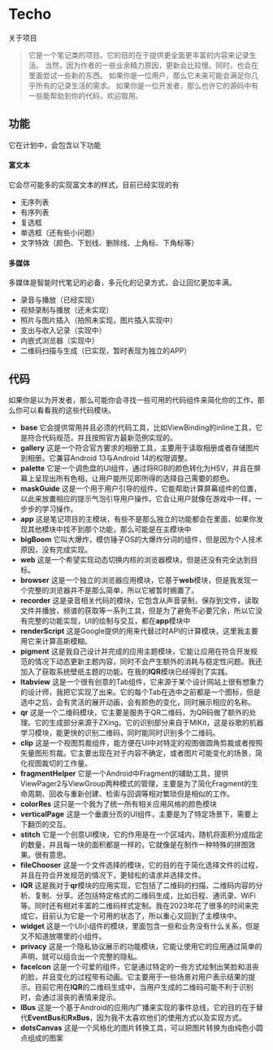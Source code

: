 # Techo
关于项目
> 它是一个笔记类的项目。它的目的在于提供更全面更丰富的内容来记录生活。
> 当然，因为作者的一些业余精力原因，更新会比较慢。同时，也会在里面尝试一些新的东西。
> 如果你是一位用户，那么它未来可能会满足你几乎所有的记录生活的需求。
> 如果你是一位开发者，那么也许它的源码中有一些能帮助到你的代码，欢迎取用。

## 功能
它在计划中，会包含以下功能
#### 富文本
它会尽可能多的实现富文本的样式，目前已经实现的有
* 无序列表
* 有序列表
* 复选框
* 单选框（还有些小问题）
* 文字特效（颜色、下划线、删除线、上角标、下角标等）
#### 多媒体
多媒体是智能时代笔记的必备，多元化的记录方式，会让回忆更加丰满。
* 录音与播放（已经实现）
* 视频录制与播放（还未实现）
* 照片与图片插入（拍照未实现，图片插入实现中）
* 支出与收入记录（实现中）
* 内嵌式浏览器（实现中）
* 二维码扫描与生成（已实现，暂时表现为独立的APP）

## 代码
如果你是以为开发者，那么可能你会寻找一些可用的代码组件来简化你的工作，那么你可以看看我的这些代码模块。

* **base** 它会提供常用并且必须的代码工具，比如ViewBinding的inline工具，它是符合代码规范，并且按照官方最新范例实现的。
* **gallery** 这是一个符合官方要求的相册工具，主要用于读取相册或者存储图片到相册。它兼容Android 13与Android 14的权限调整。
* **palette** 它是一个调色盘的UI组件，通过将RGB的颜色转化为HSV，并且在屏幕上呈现出所有色相，让用户能所见即所得的选择自己需要的颜色。
* **maskGuide** 这是一个用于用户引导的组件，它能帮助计算屏幕组件的位置，以此来放置相应的提示气泡引导用户操作。它会让用户就像在游戏中一样，一步步的学习操作。
* **app** 这是笔记项目的主模块，有些不是那么独立的功能都会在里面，如果你发现其他模块中找不到那个功能，那么可能是在主模块中
* **bigBoom** 它叫大爆炸，模仿锤子OS的大爆炸分词的组件，但是因为个人技术原因，没有完成实现。
* **web** 这是一个希望实现动态切换内核的浏览器模块，但是还没有完全达到目标。
* **browser** 这是一个独立的浏览器应用模块，它基于**web**模块，但是我发现一个完整的浏览器并不是那么简单，所以它被暂时搁置了。
* **recorder** 这是录音相关代码的模块，它包含从声音录制，保存到文件，读取文件并播放，频谱的获取等一系列工具，但是为了避免不必要冗余，所以它没有完整的功能实现，UI的绘制与交互，都在**app**模块中
* **renderScript** 这是Google提供的用来代替过时API的计算模块，这里我主要用它来计算高斯模糊。
* **pigment** 这是我自己设计并完成的应用主题模块，它能让应用在符合开发规范的情况下动态更新主题内容，同时不会产生额外的消耗与稳定性问题。我还加入了获取系统壁纸主题的功能。在我的**lQR**模块已经得到了实践。
* **ltabview** 这是一个很有创意的Tab组件，它来源于某个设计网站上很有想象力的设计师，我把它实现了出来。它的每个Tab在选中之前都是一个图标，但是选中之后，会有灵活的展开动画，会有颜色的变化，同时展示相应的名称。
* **qr** 这是一个二维码模块，它主要是服务于QR二维码，为QR码做了额外的处理。它的生成部分来源于ZXing。它的识别部分来自于MlKit，这是谷歌的机器学习模块，能更快的识别二维码，同时能同时识别多个二维码。
* **clip** 这是一个视图剪裁组件，能方便在UI中对特定的视图做圆角剪裁或者按照矢量图形剪裁。它主要出现在对于内容不确定，或者图片可能变化的场景，简化视图裁切的工作量。
* **fragmentHelper** 它是一个Android中Fragment的辅助工具，提供ViewPager2与ViewGroup两种模式的管理，主要是为了简化Fragment的生命周期、回收与重新创建、检索与回调等相对繁琐但是相似的工作。
* **colorRes** 这只是一个我为了统一所有相关应用风格的颜色模块
* **verticalPage** 这是一个垂直分页的UI组件，主要是为了特定场景下，需要上下翻页的交互。
* **stitch** 它是一个创意UI模块，它的作用是在一个区域内，随机将面积分成指定的数量，并且每一块的面积都是一样的，它就像是在制作一种特殊的拼图效果。很有意思。
* **fileChooser** 这是一个文件选择的模块，它的目的在于简化选择文件的过程，并且在符合开发规范的情况下，更轻松的请求并选择文件。
* **lQR** 这是我对于**qr**模块的应用实现，它包括了二维码的扫描，二维码内容的分析、复制、分享。还包括特定格式的二维码生成，比如日程、通讯录、WiFi等。同时还有相对丰富的二维码样式定制。我在2023年花了很多的时间来完成它，目前认为它是一个可用的状态了，所以重心又回到了主模块中。
* **widget** 这是一个UI小组件的模块，里面包含一些和业务没有什么关系，但是又不知道放哪里的小组件。
* **privacy** 这是一个隐私协议展示的功能模块，它能让使用它的应用通过简单的声明，就可以组合出一个完整的隐私。
* **faceIcon** 这是一个可爱的组件，它是通过特定的一些方式绘制出笑脸和沮丧的脸，并且变化的过程带有动画。它主要用于一些场景对用户表示结果的提示。目前它用在**lQR**的二维码生成中，当用户生成的二维码可能不利于识别时，会通过沮丧的表情来提示。
* **lBus** 这是一个基于Android的应用内广播来实现的事件总线，它的目的在于替代**EventBus**和**RxBus**，因为我不太喜欢他们的使用方式以及实现方式。
* **dotsCanvas** 这是一个风格化的图片转换工具，可以把图片转换为由纯色小圆点组成的图案








  
